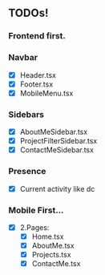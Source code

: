## TODOs!

### Frontend first.
  ### Navbar
  - [x] Header.tsx
  - [x] Footer.tsx
  - [x] MobileMenu.tsx
  ### Sidebars
  - [x] AboutMeSidebar.tsx
  - [x] ProjectFilterSidebar.tsx
  - [x] ContactMeSidebar.tsx
  ### Presence
  - [x] Current activity like dc

### Mobile First...

- [x] 2.Pages:
  - [x] Home.tsx
  - [x] AboutMe.tsx
  - [x] Projects.tsx
  - [x] ContactMe.tsx
